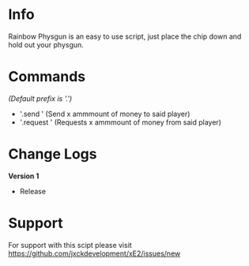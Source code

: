 # Info
Rainbow Physgun is an easy to use script, just place the chip down and hold out your physgun.

# Commands
*(Default prefix is '.')*
- '.send <name> <ammount>' (Send x ammmount of money to said player)
- '.request <name> <ammount>' (Requests x ammmount of money from said player)

# Change Logs
**Version 1**
- Release

# Support
For support with this scipt please visit https://github.com/jxckdevelopment/xE2/issues/new
